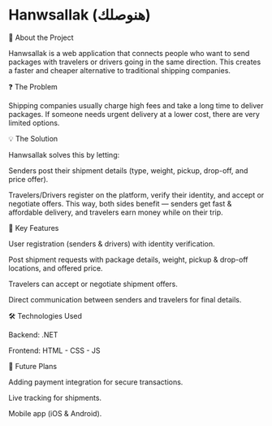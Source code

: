 # Hanwsallak (هنوصلك)
📌 About the Project

Hanwsallak is a web application that connects people who want to send packages with travelers or drivers going in the same direction.
This creates a faster and cheaper alternative to traditional shipping companies.

❓ The Problem

Shipping companies usually charge high fees and take a long time to deliver packages.
If someone needs urgent delivery at a lower cost, there are very limited options.

💡 The Solution

Hanwsallak solves this by letting:

Senders post their shipment details (type, weight, pickup, drop-off, and price offer).

Travelers/Drivers register on the platform, verify their identity, and accept or negotiate offers.
This way, both sides benefit — senders get fast & affordable delivery, and travelers earn money while on their trip.

🔑 Key Features

User registration (senders & drivers) with identity verification.

Post shipment requests with package details, weight, pickup & drop-off locations, and offered price.

Travelers can accept or negotiate shipment offers.

Direct communication between senders and travelers for final details.

🛠️ Technologies Used

Backend: .NET

Frontend: HTML - CSS - JS

📅 Future Plans

Adding payment integration for secure transactions.

Live tracking for shipments.

Mobile app (iOS & Android).
